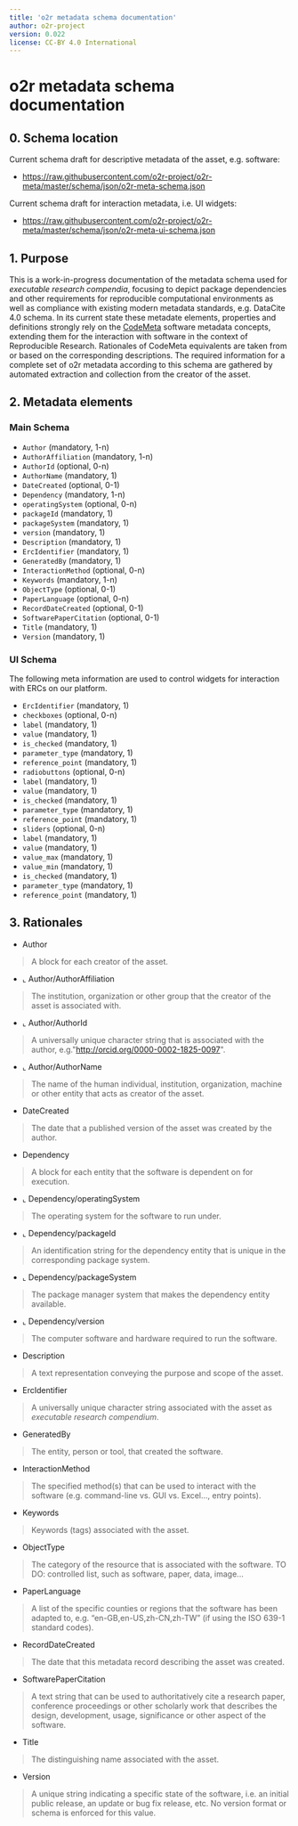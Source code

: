 ```yaml
---
title: 'o2r metadata schema documentation'
author: o2r-project
version: 0.022
license: CC-BY 4.0 International
---
```


# o2r metadata schema documentation

## 0. Schema location
Current schema draft for descriptive metadata of the asset, e.g. software:

- <https://raw.githubusercontent.com/o2r-project/o2r-meta/master/schema/json/o2r-meta-schema.json>

Current schema draft for interaction metadata, i.e. UI widgets:

- <https://raw.githubusercontent.com/o2r-project/o2r-meta/master/schema/json/o2r-meta-ui-schema.json>

## 1. Purpose

This is a work-in-progress documentation of the metadata schema used for _executable research compendia_, focusing to depict package dependencies and other requirements for reproducible computational environments as well as compliance with existing modern metadata standards, e.g. DataCite 4.0 schema.
In its current state these metadate elements, properties and definitions strongly rely on the [CodeMeta](https://github.com/codemeta/codemeta) software metadata concepts, extending them for the interaction with software in the context of Reproducible Research. Rationales of CodeMeta equivalents are taken from or based on the corresponding descriptions.
The required information for a complete set of o2r metadata according to this schema are gathered by automated extraction and collection from the creator of the asset.

## 2. Metadata elements

### Main Schema

- ```Author``` (mandatory, 1-n)
 - ```AuthorAffiliation``` (mandatory, 1-n)
 - ```AuthorId``` (optional, 0-n)
 - ```AuthorName``` (mandatory, 1)
- ```DateCreated``` (optional, 0-1)
- ```Dependency``` (mandatory, 1-n)
 - ```operatingSystem``` (optional, 0-n)
 - ```packageId``` (mandatory, 1)
 - ```packageSystem``` (mandatory, 1)
 - ```version``` (mandatory, 1)
- ```Description``` (mandatory, 1)
- ```ErcIdentifier``` (mandatory, 1)
- ```GeneratedBy``` (mandatory, 1)
- ```InteractionMethod``` (optional, 0-n)
- ```Keywords``` (mandatory, 1-n)
- ```ObjectType``` (optional, 0-1)
- ```PaperLanguage``` (optional, 0-n)
- ```RecordDateCreated``` (optional, 0-1)
- ```SoftwarePaperCitation``` (optional, 0-1)
- ```Title``` (mandatory, 1)
- ```Version``` (mandatory, 1)

### UI Schema
The following meta information are used to control widgets for interaction with ERCs on our platform.

- ```ErcIdentifier``` (mandatory, 1)
- ```checkboxes``` (optional, 0-n)
 - ```label``` (mandatory, 1)
 - ```value``` (mandatory, 1)
 - ```is_checked``` (mandatory, 1)
 - ```parameter_type``` (mandatory, 1)
 - ```reference_point``` (mandatory, 1)
- ```radiobuttons``` (optional, 0-n)
 - ```label``` (mandatory, 1)
 - ```value``` (mandatory, 1)
 - ```is_checked``` (mandatory, 1)
 - ```parameter_type``` (mandatory, 1)
 - ```reference_point``` (mandatory, 1)
- ```sliders``` (optional, 0-n)
 - ```label``` (mandatory, 1)
 - ```value``` (mandatory, 1)
 - ```value_max``` (mandatory, 1)
 - ```value_min``` (mandatory, 1)
 - ```is_checked``` (mandatory, 1)
 - ```parameter_type``` (mandatory, 1)
 - ```reference_point``` (mandatory, 1)


## 3. Rationales

- Author
> A block for each creator of the asset.

- ⌞ Author/AuthorAffiliation
> The institution, organization or other group that the creator of the asset is associated with.

- ⌞ Author/AuthorId
> A universally unique character string that is associated with the author, e.g."http://orcid.org/0000-0002-1825-0097".

- ⌞ Author/AuthorName
> The name of the human individual, institution, organization, machine or other entity that acts as creator of the asset.

- DateCreated
> The date that a published version of the asset was created by the author.

- Dependency
> A block for each entity that the software is dependent on for execution.

- ⌞ Dependency/operatingSystem
> The operating system for the software to run under.

- ⌞ Dependency/packageId
> An identification string for the dependency entity that is unique in the corresponding package system.
 
- ⌞ Dependency/packageSystem
> The package manager system that makes the dependency entity available.
 
- ⌞ Dependency/version
> The computer software and hardware required to run the software.

- Description
> A text representation conveying the purpose and scope of the asset.

- ErcIdentifier
> A universally unique character string associated with the asset as _executable research compendium_.

- GeneratedBy
> The entity, person or tool, that created the software.

- InteractionMethod
> The specified method(s) that can be used to interact with the software (e.g. command-line vs. GUI vs. Excel..., entry points).

- Keywords
> Keywords (tags) associated with the asset.

- ObjectType
> The category of the resource that is associated with the software. TO DO: controlled list, such as software, paper, data, image...

- PaperLanguage
> A list of the specific counties or regions that the software has been adapted to, e.g. “en-GB,en-US,zh-CN,zh-TW” (if using the ISO 639-1 standard codes).

- RecordDateCreated
> The date that this metadata record describing the asset was created.

- SoftwarePaperCitation
> A text string that can be used to authoritatively cite a research paper, conference proceedings or other scholarly work that describes the design, development, usage, significance or other aspect of the software.

- Title
> The distinguishing name associated with the asset.

- Version
> A unique string indicating a specific state of the software, i.e. an initial public release, an update or bug fix release, etc. No version format or schema is enforced for this value.

